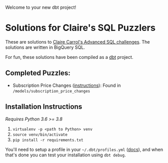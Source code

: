 Welcome to your new dbt project!

# Solutions for Claire's SQL Puzzlers

These are solutions to [Claire Carrol's Advanced SQL challenges](https://github.com/clrcrl/advanced-sql).  The solutions are written in BigQuery SQL.

For fun, these solutions have been compiled as a [dbt](https://www.getdbt.com) project.

## Completed Puzzles:

- Subscription Price Changes ([instructions](https://github.com/clrcrl/advanced-sql#subscription-price-changes)): Found in `/models/subscription_price_changes`

## Installation Instructions

_Requires Python 3.6 >= 3.8_

1. `virtualenv -p <path to Python> venv`
2. `source venv/bin/activate`
3. `pip install -r requirements.txt`

You'll need to setup a profile in your `~/.dbt/profiles.yml` ([docs](https://docs.getdbt.com/reference/profiles.yml)), and when that's done you can test your installation using `dbt debug`.